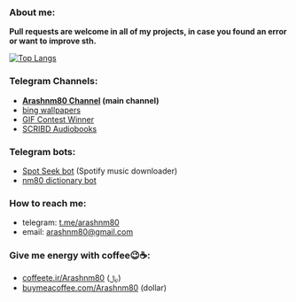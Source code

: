 ### About me:
<!--
  ![Anurag's GitHub stats](https://github-readme-stats.vercel.app/api?username=arashnm80&show_icons=true)
  [![Readme Card](https://github-readme-stats.vercel.app/api/pin/?username=arashnm80&repo=public-arash)](https://github.com/anuraghazra/github-readme-stats)
-->
**Pull requests are welcome in all of my projects, in case you found an error or want to improve sth.**

[![Top Langs](https://github-readme-stats.vercel.app/api/top-langs/?username=arashnm80)](https://github.com/arashnm80?tab=repositories)

### Telegram Channels:
- **[Arashnm80 Channel](https://t.me/Arashnm80_Channel) (main channel)**
- [bing wallpapers](https://t.me/Bingwalls)
- [GIF Contest Winner](https://t.me/oghlooroghloor)
- [SCRIBD Audiobooks](https://t.me/SCRIBD_Audiobooks)

### Telegram bots:
- [Spot Seek bot](https://t.me/SpotSeekBot) (Spotify music downloader)
- [nm80 dictionary bot](https://t.me/nm80_dictionary_bot)

### How to reach me:
- telegram: [t.me/arashnm80](https://t.me/arashnm80)
- email: arashnm80@gmail.com

### Give me energy with coffee😉☕:
- [coffeete.ir/Arashnm80](https://www.coffeete.ir/arashnm80) (﷼)
- [buymeacoffee.com/Arashnm80](https://www.buymeacoffee.com/Arashnm80) (dollar)
